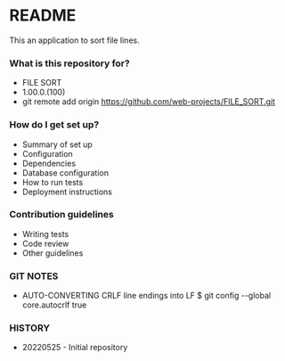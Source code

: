 # README #

This an application to sort file lines.

### What is this repository for? ###

* FILE SORT
* 1.00.0.(100)
* git remote add origin https://github.com/web-projects/FILE_SORT.git

### How do I get set up? ###

* Summary of set up
* Configuration
* Dependencies
* Database configuration
* How to run tests
* Deployment instructions

### Contribution guidelines ###

* Writing tests
* Code review
* Other guidelines

### GIT NOTES ###

*  AUTO-CONVERTING CRLF line endings into LF
   $ git config --global core.autocrlf true
   
### HISTORY ###

* 20220525 - Initial repository
